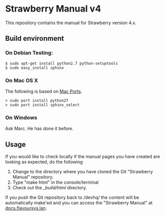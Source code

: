 # Strawberry Manual v4

This repository contains the manual for Strawberry version 4.x.

## Build environment

### On Debian Testing:

    $ sudo apt-get install python2.7 python-setuptools
    $ sudo easy_install sphinx

### On Mac OS X

The following is based on [Mac Ports](http://www.macports.org/install.php).

	> sudo port install python27
	> sudo port install sphinx_select

### On Windows

Ask Marc. He has done it before.

## Usage

If you would like to check locally if the manual pages you have created are looking as expected, do the following

1. Change to the directory where you have cloned the Git "Strawberry Manual" repository.
2. Type "make html" in the console/terminal
3. Check out the *\_build/html* directory.

If you push the Git repository back to /devhq/ the content will be automatically make'ed and you can access the "Strawberry Manual" at [docs.flavoursys.lan](http://docs.flavoursys.lan).
